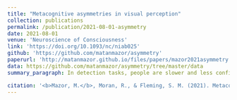```yaml
---
title: "Metacognitive asymmetries in visual perception"
collection: publications
permalink: /publication/2021-08-01-asymmetry
date: 2021-08-01
venue: 'Neuroscience of Consciousness'
link: 'https://doi.org/10.1093/nc/niab025'
github: 'https://github.com/matanmazor/asymmetry'
paperurl: 'http://matanmazor.github.io/files/papers/mazor2021asymmetry.pdf'
data: https://github.com/matanmazor/asymmetry/tree/master/data
summary_paragraph: In detection tasks, people are slower and less confident in reporting stimulus absence than presence. But it’s not just that they are less confident. The quality of their confidence ratings (we call this *metacognitive sensitivity*) is also lower for judgments about absence. We thought this might be related to a more general difficulty in making inference based on the absence of evidence, a bit like interpreting p>0.05 in statistical testing. Together with Steve and Rani, we tested this idea in a Registered Report. Our findings suggest that presence/absence asymmetries in overall confidence and RT are indeed most likely to reflect a general difficulty in interpreting absence of evidence, but that asymmetries in metacognitive sensitivity which are more specific to visual nothingness. 

citation: '<b>Mazor, M.</b>, Moran, R., & Fleming, S. M. (2021). Metacognitive asymmetries in visual perception: a Resigtered Report. <i>Neuroscience of Consciousness</i>, 2021(1), niab005.'
---
```

